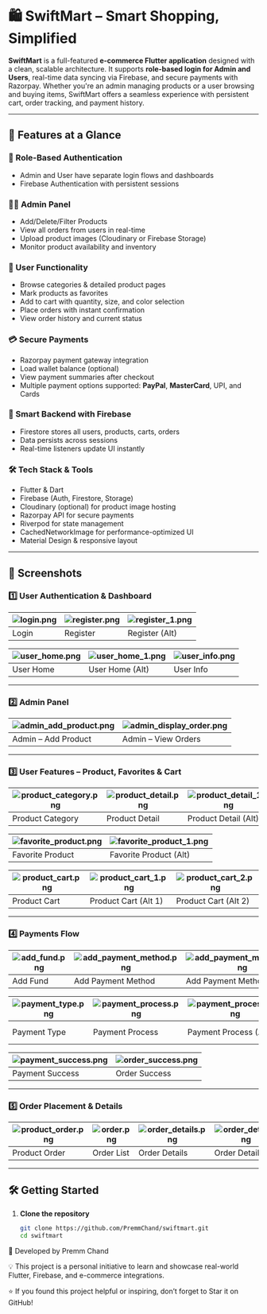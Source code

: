 # 🛍️ SwiftMart – Smart Shopping, Simplified

**SwiftMart** is a full-featured **e-commerce Flutter application** designed with a clean, scalable architecture. It supports **role-based login for Admin and Users**, real-time data syncing via Firebase, and secure payments with Razorpay. Whether you're an admin managing products or a user browsing and buying items, SwiftMart offers a seamless experience with persistent cart, order tracking, and payment history.

---

## 🚀 Features at a Glance

### 🔐 Role-Based Authentication
- Admin and User have separate login flows and dashboards
- Firebase Authentication with persistent sessions

### 🧑‍💼 Admin Panel
- Add/Delete/Filter Products
- View all orders from users in real-time
- Upload product images (Cloudinary or Firebase Storage)
- Monitor product availability and inventory

### 🛒 User Functionality
- Browse categories & detailed product pages
- Mark products as favorites
- Add to cart with quantity, size, and color selection
- Place orders with instant confirmation
- View order history and current status

### 💳 Secure Payments
- Razorpay payment gateway integration
- Load wallet balance (optional)
- View payment summaries after checkout
- Multiple payment options supported: **PayPal**, **MasterCard**, UPI, and Cards

### 🧠 Smart Backend with Firebase
- Firestore stores all users, products, carts, orders
- Data persists across sessions
- Real-time listeners update UI instantly

### 🛠️ Tech Stack & Tools
- Flutter & Dart
- Firebase (Auth, Firestore, Storage)
- Cloudinary (optional) for product image hosting
- Razorpay API for secure payments
- Riverpod for state management
- CachedNetworkImage for performance-optimized UI
- Material Design & responsive layout

---

## 📸 Screenshots

### 1️⃣ User Authentication & Dashboard

| ![login.png](screenshots/login.png) | ![register.png](screenshots/register.png) | ![register_1.png](screenshots/register_1.png) |
|---|---|---|
| Login | Register | Register (Alt) |

| ![user_home.png](screenshots/user_home.png) | ![user_home_1.png](screenshots/user_home_1.png) | ![user_info.png](screenshots/user_info.png) |
|---|---|---|
| User Home | User Home (Alt) | User Info |

---

### 2️⃣ Admin Panel

| ![admin_add_product.png](screenshots/admin_add_product.png) | ![admin_display_order.png](screenshots/admin_display_order.png) |
|---|---|
| Admin – Add Product | Admin – View Orders |

---

### 3️⃣ User Features – Product, Favorites & Cart

| ![product_category.png](screenshots/product_category.png) | ![product_detail.png](screenshots/product_detail.png) | ![product_detail_1.png](screenshots/product_detail_1.png) |
|---|---|---|
| Product Category | Product Detail | Product Detail (Alt) |

| ![favorite_product.png](screenshots/favorite_product.png) | ![favorite_product_1.png](screenshots/favorite_product_1.png) |
|---|---|
| Favorite Product | Favorite Product (Alt) |

| ![product_cart.png](screenshots/product_cart.png) | ![product_cart_1.png](screenshots/product_cart_1.png) | ![product_cart_2.png](screenshots/product_cart_2.png) |
|---|---|---|
| Product Cart | Product Cart (Alt 1) | Product Cart (Alt 2) |

---

### 4️⃣ Payments Flow

| ![add_fund.png](screenshots/add_fund.png) | ![add_payment_method.png](screenshots/add_payment_method.png) | ![add_payment_method_1.png](screenshots/add_payment_method_1.png) | ![payment_method.png](screenshots/payment_method.png) |
|---|---|---|---|
| Add Fund | Add Payment Method | Add Payment Method (Alt) | Payment Method |

| ![payment_type.png](screenshots/payment_type.png) | ![payment_process.png](screenshots/payment_process.png) | ![payment_process_1.png](screenshots/payment_process_1.png) | ![payment.png](screenshots/payment.png) |
|---|---|---|---|
| Payment Type | Payment Process | Payment Process (Alt) | Payment Summary |

| ![payment_success.png](screenshots/payment_success.png) | ![order_success.png](screenshots/order_success.png) |
|---|---|
| Payment Success | Order Success |


---

### 5️⃣ Order Placement & Details

| ![product_order.png](screenshots/product_order.png) | ![order.png](screenshots/order.png) | ![order_details.png](screenshots/order_details.png) | ![order_detail.png](screenshots/order_detail.png) |
|---|---|---|---|
| Product Order | Order List | Order Details | Order Detail (Alt) |





---

## 🛠️ Getting Started

1. **Clone the repository**  
   ```bash
   git clone https://github.com/PremmChand/swiftmart.git
   cd swiftmart

👤 Developed by Premm Chand

💡 This project is a personal initiative to learn and showcase real-world Flutter, Firebase, and e-commerce integrations.

⭐ If you found this project helpful or inspiring, don’t forget to Star it on GitHub!